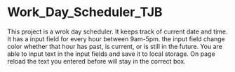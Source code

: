 # Work_Day_Scheduler_TJB

This project is a wrok day scheduler.  It keeps track of current date and time.  It has a input field for every hour between 9am-5pm.
the input field change color whether that hour has past, is current, or is still in the future.  You are able to input text in the input fields and save it to local storage.  On page reload the text you entered before will stay in the correct box.
